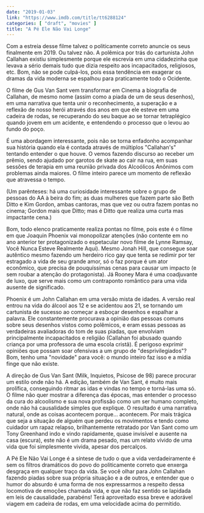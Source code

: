 ```yaml
---
date: "2019-01-03"
link: "https://www.imdb.com/title/tt6288124"
categories: [ "draft", "movies" ]
title: "A Pé Ele Não Vai Longe"
---
```

Com a estreia desse filme talvez o politicamente correto anuncie os seus finalmente em 2019. Ou talvez não. A polêmica por trás do cartunista John Callahan existiu simplesmente porque ele escrevia em uma cidadezinha que levava a sério demais tudo que dizia respeito aos incapacitados, religiosos, etc. Bom, não se pode culpá-los, pois essa tendência em exagerar os dramas da vida moderna se espalhou para praticamente todo o Ocidente.

O filme de Gus Van Sant vem transformar em Cinema a biografia de Callahan, de mesmo nome (assim como a piada de um de seus desenhos), em uma narrativa que tenta unir o reconhecimento, a superação e a reflexão de nosso herói através dos anos em que ele esteve em uma cadeira de rodas, se recuperando do seu baque ao se tornar tetraplégico quando jovem em um acidente, e entendendo o processo que o levou ao fundo do poço.

É uma abordagem interessante, pois não se torna enfadonho acompanhar sua história quando ela é contada através de múltiplos "Callahan's" tentando entender o que houve. O vemos fazendo discurso ao receber um prêmio, sendo ajudado por garotos de skate ao cair na rua, em suas sessões de terapia em uma reunião privada dos Alcoólicos Anônimos com problemas ainda maiores. O filme inteiro parece um momento de reflexão que atravessa o tempo.

(Um parênteses: há uma curiosidade interessante sobre o grupo de pessoas do AA à beira do fim; as duas mulheres que fazem parte são Beth Ditto e Kim Gordon, ambas cantoras, mas que vez ou outra fazem pontas no cinema; Gordon mais que Ditto; mas é Ditto que realiza uma curta mas impactante cena.)

Bom, todo elenco praticamente realiza pontas no filme, pois este é o filme em que Joaquin Phoenix vai monopolizar atenções (não contente em no ano anterior ter protagonizado o espetacular novo filme de Lynne Ramsay, Você Nunca Esteve Realmente Aqui). Mesmo Jonah Hill, que consegue soar autêntico mesmo fazendo um herdeiro rico gay que tenta se redimir por ter estragado a vida de seu grande amor, só o faz porque é um ator econômico, que precisa de pouquíssimas cenas para causar um impacto (e sem roubar a atenção do protagonista). Já Rooney Mara é uma coadjuvante de luxo, que serve mais como um contraponto romântico para uma vida ausente de significado.

Phoenix é um John Callahan em uma versão mista de idades. A versão real entrou na vida do álcool aos 12 e se acidentou aos 21, se tornando um cartunista de sucesso ao começar a esboçar desenhos e espalhar a palavra. Ele constantemente procurava a opinião das pessoas comuns sobre seus desenhos vistos como polêmicos, e eram essas pessoas as verdadeiras avaliadoras do tom de suas piadas, que envolviam principalmente incapacitados e religião (Callahan foi abusado quando criança por uma professora de uma escola cristã). É perigoso exprimir opiniões que possam soar ofensivas a um grupo de "desprivilegiados"? Bom, tenho uma "novidade" para você: o mundo inteiro faz isso e a mídia finge que não existe.

A direção de Gus Van Sant (Milk, Inquietos, Psicose de 98) parece procurar um estilo onde não há. A edição, também de Van Sant, é muito mais prolífica, conseguindo ritmar as idas e vindas no tempo e torná-las uma só. O filme não quer mostrar a diferença das épocas, mas entender o processo da cura do alcoolismo e sua nova profissão como um ser humano completo, onde não há causalidade simples que explique. O resultado é uma narrativa natural, onde as coisas acontecem porque... acontecem. Por mais trágica que seja a situação de alguém que perdeu os movimentos e tendo como cuidador um rapaz relapso, brilhantemente retratado por Van Sant como um Tony Greenhand indo e vindo rapidamente, quase invisível e ausente na casa (escura), este não é um drama pesado, mas um relato vívido de uma vida que foi simplesmente vivida, apesar dos percalços.

A Pé Ele Não Vai Longe é a síntese de tudo o que a vida verdadeiramente é sem os filtros dramáticos do povo do politicamente correto que enxerga desgraça em qualquer traço da vida. Se você olhar para John Callahan fazendo piadas sobre sua própria situação e a de outros, e entender que o humor do absurdo é uma forma de nos expressarmos a respeito dessa locomotiva de emoções chamada vida, e que não faz sentido se lapidada em leis de causalidade, parabéns! Terá aproveitado essa breve e adorável viagem em cadeira de rodas, em uma velocidade acima do permitido.
